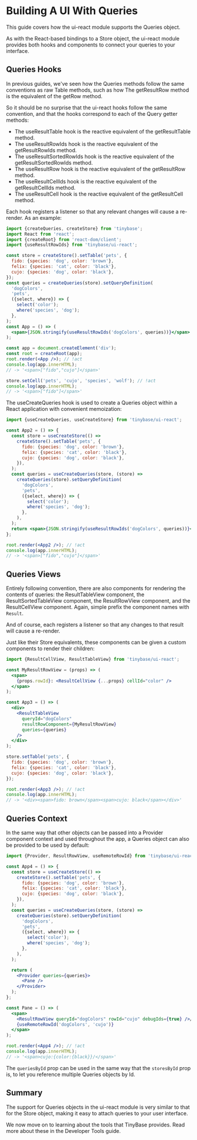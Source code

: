 # Building A UI With Queries

This guide covers how the ui-react module supports the Queries object.

As with the React-based bindings to a Store object, the ui-react module provides
both hooks and components to connect your queries to your interface.

## Queries Hooks

In previous guides, we've seen how the Queries methods follow the same
conventions as raw Table methods, such as how The getResultRow method is the
equivalent of the getRow method.

So it should be no surprise that the ui-react hooks follow the same convention,
and that the hooks correspond to each of the Query getter methods:

- The useResultTable hook is the reactive equivalent of the getResultTable
  method.
- The useResultRowIds hook is the reactive equivalent of the getResultRowIds
  method.
- The useResultSortedRowIds hook is the reactive equivalent of the
  getResultSortedRowIds method.
- The useResultRow hook is the reactive equivalent of the getResultRow method.
- The useResultCellIds hook is the reactive equivalent of the getResultCellIds
  method.
- The useResultCell hook is the reactive equivalent of the getResultCell method.

Each hook registers a listener so that any relevant changes will cause a
re-render. As an example:

```jsx
import {createQueries, createStore} from 'tinybase';
import React from 'react';
import {createRoot} from 'react-dom/client';
import {useResultRowIds} from 'tinybase/ui-react';

const store = createStore().setTable('pets', {
  fido: {species: 'dog', color: 'brown'},
  felix: {species: 'cat', color: 'black'},
  cujo: {species: 'dog', color: 'black'},
});
const queries = createQueries(store).setQueryDefinition(
  'dogColors',
  'pets',
  ({select, where}) => {
    select('color');
    where('species', 'dog');
  },
);
const App = () => (
  <span>{JSON.stringify(useResultRowIds('dogColors', queries))}</span>
);

const app = document.createElement('div');
const root = createRoot(app);
root.render(<App />); // !act
console.log(app.innerHTML);
// -> '<span>["fido","cujo"]</span>'

store.setCell('pets', 'cujo', 'species', 'wolf'); // !act
console.log(app.innerHTML);
// -> '<span>["fido"]</span>'
```

The useCreateQueries hook is used to create a Queries object within a React
application with convenient memoization:

```jsx
import {useCreateQueries, useCreateStore} from 'tinybase/ui-react';

const App2 = () => {
  const store = useCreateStore(() =>
    createStore().setTable('pets', {
      fido: {species: 'dog', color: 'brown'},
      felix: {species: 'cat', color: 'black'},
      cujo: {species: 'dog', color: 'black'},
    }),
  );
  const queries = useCreateQueries(store, (store) =>
    createQueries(store).setQueryDefinition(
      'dogColors',
      'pets',
      ({select, where}) => {
        select('color');
        where('species', 'dog');
      },
    ),
  );
  return <span>{JSON.stringify(useResultRowIds('dogColors', queries))}</span>;
};

root.render(<App2 />); // !act
console.log(app.innerHTML);
// -> '<span>["fido","cujo"]</span>'
```

## Queries Views

Entirely following convention, there are also components for rendering the
contents of queries: the ResultTableView component, the ResultSortedTableView
component, the ResultRowView component, and the ResultCellView component. Again,
simple prefix the component names with `Result`.

And of
course, each registers a listener so that any changes to that result will cause
a re-render.

Just like their Store equivalents, these components can be given a custom components to render
their children:

```jsx
import {ResultCellView, ResultTableView} from 'tinybase/ui-react';

const MyResultRowView = (props) => (
  <span>
    {props.rowId}: <ResultCellView {...props} cellId="color" />
  </span>
);

const App3 = () => (
  <div>
    <ResultTableView
      queryId="dogColors"
      resultRowComponent={MyResultRowView}
      queries={queries}
    />
  </div>
);

store.setTable('pets', {
  fido: {species: 'dog', color: 'brown'},
  felix: {species: 'cat', color: 'black'},
  cujo: {species: 'dog', color: 'black'},
});

root.render(<App3 />); // !act
console.log(app.innerHTML);
// -> '<div><span>fido: brown</span><span>cujo: black</span></div>'
```

## Queries Context

In the same way that other objects can be passed into a Provider component
context and used throughout the app, a Queries object can also be provided to be
used by default:

```jsx
import {Provider, ResultRowView, useRemoteRowId} from 'tinybase/ui-react';

const App4 = () => {
  const store = useCreateStore(() =>
    createStore().setTable('pets', {
      fido: {species: 'dog', color: 'brown'},
      felix: {species: 'cat', color: 'black'},
      cujo: {species: 'dog', color: 'black'},
    }),
  );
  const queries = useCreateQueries(store, (store) =>
    createQueries(store).setQueryDefinition(
      'dogColors',
      'pets',
      ({select, where}) => {
        select('color');
        where('species', 'dog');
      },
    ),
  );

  return (
    <Provider queries={queries}>
      <Pane />
    </Provider>
  );
};

const Pane = () => (
  <span>
    <ResultRowView queryId="dogColors" rowId="cujo" debugIds={true} />/
    {useRemoteRowId('dogColors', 'cujo')}
  </span>
);

root.render(<App4 />); // !act
console.log(app.innerHTML);
// -> '<span>cujo:{color:{black}}/</span>'
```

The `queriesById` prop can be used in the same way that the `storesById`
prop is, to let you reference multiple Queries objects by Id.

## Summary

The support for Queries objects in the ui-react module is very similar to that
for the Store object, making it easy to attach queries to your user interface.

We now move on to learning about the tools that TinyBase provides.
Read more about these in the Developer Tools guide.
